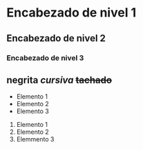    # Encabezado de nivel 1
   ## Encabezado de nivel 2
   ### Encabezado de nivel 3


**negrita**
*cursiva*
~~tachado~~
---


- Elemento 1
- Elemento 2
- Elemento 3

1. Elemento 1
2. Elemento 2
3. Elemmento 3
